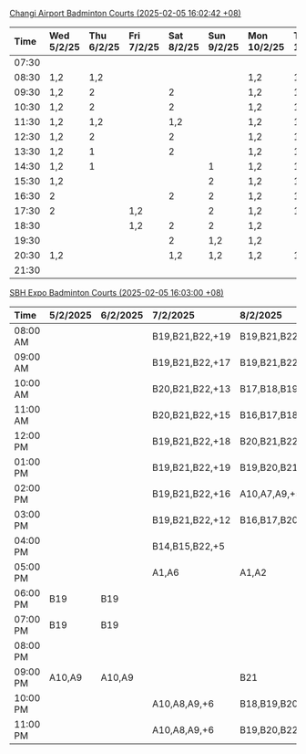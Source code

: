 [Changi Airport Badminton Courts (2025-02-05 16:02:42 +08)](https://www.carc.org.sg/FacilityBooking.aspx)

| Time   | Wed 5/2/25   | Thu 6/2/25   | Fri 7/2/25   | Sat 8/2/25   | Sun 9/2/25   | Mon 10/2/25   | Tue 11/2/25   |
|:-------|:-------------|:-------------|:-------------|:-------------|:-------------|:--------------|:--------------|
| 07:30  |              |              |              |              |              |               |               |
| 08:30  | 1,2          | 1,2          |              |              |              | 1,2           | 1,2           |
| 09:30  | 1,2          | 2            |              | 2            |              | 1,2           | 1,2           |
| 10:30  | 1,2          | 2            |              | 2            |              | 1,2           | 1,2           |
| 11:30  | 1,2          | 1,2          |              | 1,2          |              | 1,2           | 1,2           |
| 12:30  | 1,2          | 2            |              | 2            |              | 1,2           | 1,2           |
| 13:30  | 1,2          | 1            |              | 2            |              | 1,2           | 1,2           |
| 14:30  | 1,2          | 1            |              |              | 1            | 1,2           | 1,2           |
| 15:30  | 1,2          |              |              |              | 2            | 1,2           | 1,2           |
| 16:30  | 2            |              |              | 2            | 2            | 1,2           | 1,2           |
| 17:30  | 2            |              | 1,2          |              | 2            | 1,2           | 1,2           |
| 18:30  |              |              | 1,2          | 2            | 2            | 1,2           |               |
| 19:30  |              |              |              | 2            | 1,2          | 1,2           |               |
| 20:30  | 1,2          |              |              | 1,2          | 1,2          | 1,2           | 1,2           |
| 21:30  |              |              |              |              |              |               |               |

[SBH Expo Badminton Courts (2025-02-05 16:03:00 +08)](https://singaporebadmintonhall.getomnify.com/widgets/O3MRKGBH359GA55KHMG1RD)

| Time     | 5/2/2025   | 6/2/2025   | 7/2/2025        | 8/2/2025        | 9/2/2025        | 10/2/2025       | 11/2/2025      |
|:---------|:-----------|:-----------|:----------------|:----------------|:----------------|:----------------|:---------------|
| 08:00 AM |            |            | B19,B21,B22,+19 | B19,B21,B22,+14 | A7              | B19,B21,B22,+8  | B19,B21,B22,+9 |
| 09:00 AM |            |            | B19,B21,B22,+17 | B19,B21,B22,+15 |                 |                 | B19,B21,B22,+9 |
| 10:00 AM |            |            | B20,B21,B22,+13 | B17,B18,B19,+13 |                 |                 | B19,B21,B22,+6 |
| 11:00 AM |            |            | B20,B21,B22,+15 | B16,B17,B18,+12 |                 |                 | B20,B21,B22,+5 |
| 12:00 PM |            |            | B19,B21,B22,+18 | B20,B21,B22,+17 | A3,A4,A6        |                 | B19,B21,B22,+9 |
| 01:00 PM |            |            | B19,B21,B22,+19 | B19,B20,B21,+18 |                 | A5,A7,A8,+4     | B19,B21,B22,+9 |
| 02:00 PM |            |            | B19,B21,B22,+16 | A10,A7,A9,+5    | B17             |                 | B19,B21,B22,+6 |
| 03:00 PM |            |            | B19,B21,B22,+12 | B16,B17,B20,+3  |                 |                 | B12            |
| 04:00 PM |            |            | B14,B15,B22,+5  |                 |                 |                 |                |
| 05:00 PM |            |            | A1,A6           | A1,A2           |                 |                 | B12,B13,B14    |
| 06:00 PM | B19        | B19        |                 |                 |                 |                 |                |
| 07:00 PM | B19        | B19        |                 |                 |                 | A1,A7,A8        |                |
| 08:00 PM |            |            |                 |                 |                 | B20,B21,B22,+10 |                |
| 09:00 PM | A10,A9     | A10,A9     |                 | B21             | B11,B13,B15,+1  | B20,B21,B22,+15 |                |
| 10:00 PM |            |            | A10,A8,A9,+6    | B18,B19,B20,+15 | B20,B21,B22,+17 | A10,A8,A9,+7    |                |
| 11:00 PM |            |            | A10,A8,A9,+6    | B19,B20,B22,+16 | B20,B21,B22,+17 | A10,A8,A9,+7    |                |
